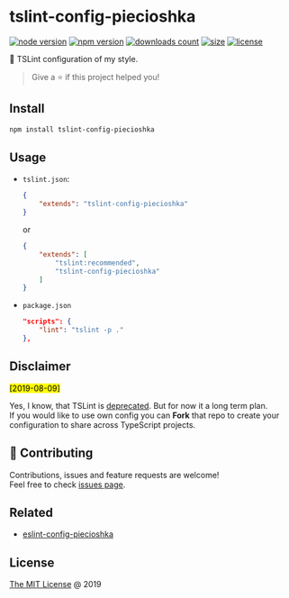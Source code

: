 # tslint-config-piecioshka

[![node version](https://img.shields.io/node/v/tslint-config-piecioshka.svg)](https://www.npmjs.com/package/tslint-config-piecioshka)
[![npm version](https://badge.fury.io/js/tslint-config-piecioshka.svg)](https://badge.fury.io/js/tslint-config-piecioshka)
[![downloads count](https://img.shields.io/npm/dt/tslint-config-piecioshka.svg)](https://www.npmjs.com/~piecioshka)
[![size](https://packagephobia.com/badge?p=tslint-config-piecioshka)](https://packagephobia.com/result?p=tslint-config-piecioshka)
[![license](https://img.shields.io/npm/l/tslint-config-piecioshka.svg)](https://piecioshka.mit-license.org)

🔨 TSLint configuration of my style.

> Give a ⭐️ if this project helped you!

## Install

```bash
npm install tslint-config-piecioshka
```

## Usage

* `tslint.json`:

    ```json
    {
        "extends": "tslint-config-piecioshka"
    }
    ```

    or

    ```json
    {
        "extends": [
            "tslint:recommended",
            "tslint-config-piecioshka"
        ]
    }
    ```

* `package.json`

    ```json
    "scripts": {
        "lint": "tslint -p ."
    },
    ```

## Disclaimer

<mark>[2019-08-09]</mark>

Yes, I know, that TSLint is [deprecated]. But for now it a long term plan.<br/>
If you would like to use own config you can **Fork** that repo to create
your configuration to share across TypeScript projects.

## 🤝 Contributing

Contributions, issues and feature requests are welcome!<br />
Feel free to check [issues page](https://github.com/piecioshka/tslint-config-piecioshka/issues/).

## Related

* [eslint-config-piecioshka](https://github.com/piecioshka/eslint-config-piecioshka)

## License

[The MIT License](https://piecioshka.mit-license.org) @ 2019

[deprecated]: https://github.com/palantir/tslint/issues/4534

